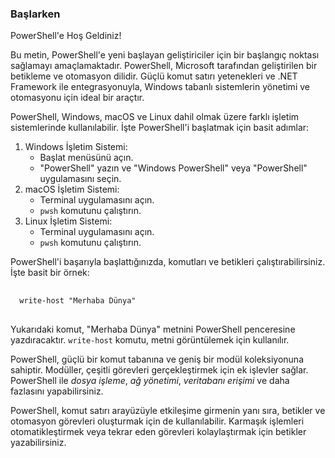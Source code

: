 <div class="markdown">
  <h3 class="text-2xl font-bold">Başlarken</h3>
  <p>PowerShell'e Hoş Geldiniz!</p>
  <p>Bu metin, PowerShell'e yeni başlayan geliştiriciler için bir başlangıç noktası sağlamayı amaçlamaktadır. PowerShell, Microsoft tarafından geliştirilen bir betikleme ve otomasyon dilidir. Güçlü komut satırı yetenekleri ve .NET Framework ile entegrasyonuyla, Windows tabanlı sistemlerin yönetimi ve otomasyonu için ideal bir araçtır.</p>
  <p>PowerShell, Windows, macOS ve Linux dahil olmak üzere farklı işletim sistemlerinde kullanılabilir. İşte PowerShell'i başlatmak için basit adımlar:</p>
  <ol class="list-decimal list-inside pl-4">
    <li>Windows İşletim Sistemi:
      <ul class="list-disc list-inside pl-4">
        <li>Başlat menüsünü açın.</li>
        <li>"PowerShell" yazın ve "Windows PowerShell" veya "PowerShell" uygulamasını seçin.</li>
      </ul>
    </li>
    <li>macOS İşletim Sistemi:
      <ul class="list-disc list-inside pl-4">
        <li>Terminal uygulamasını açın.</li>
        <li><code class="bg-gray-200 dark:bg-gray-800 p-1 rounded-lg">pwsh</code> komutunu çalıştırın.</li>
      </ul>
    </li>
    <li>Linux İşletim Sistemi:
      <ul class="list-disc list-inside pl-4">
        <li>Terminal uygulamasını açın.</li>
        <li><code class="bg-gray-200 p-1 dark:bg-gray-800 rounded-lg ">pwsh</code> komutunu çalıştırın.</li>
      </ul>
    </li>
  </ol>
  <p>PowerShell'i başarıyla başlattığınızda, komutları ve betikleri çalıştırabilirsiniz. İşte basit bir örnek:</p>
  <div class="bg-gray-200 dark:bg-gray-800 p-1 rounded-lg">
   <pre>
   <code class="text-blue-500 language-powershell">
  write-host "Merhaba Dünya"
</code>
</pre>
  </div>
  <p>Yukarıdaki komut, "Merhaba Dünya" metnini PowerShell penceresine yazdıracaktır. <code>write-host</code> komutu, metni görüntülemek için kullanılır.</p>
  <p>PowerShell, güçlü bir komut tabanına ve geniş bir modül koleksiyonuna sahiptir. Modüller, çeşitli görevleri gerçekleştirmek için ek işlevler sağlar. PowerShell ile <em>dosya işleme</em>, <em>ağ yönetimi</em>, <em>veritabanı erişimi</em> ve daha fazlasını yapabilirsiniz.</p>
  <p>PowerShell, komut satırı arayüzüyle etkileşime girmenin yanı sıra, betikler ve otomasyon görevleri oluşturmak için de kullanılabilir. Karmaşık işlemleri otomatikleştirmek veya tekrar eden görevleri kolaylaştırmak için betikler yazabilirsiniz.</p>
</div>
